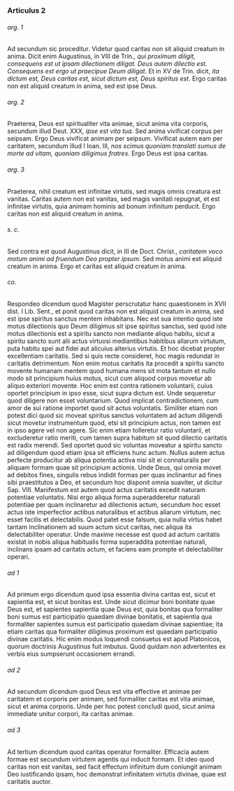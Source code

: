 ### Articulus 2

###### arg. 1
Ad secundum sic proceditur. Videtur quod caritas non sit aliquid creatum in anima. Dicit enim Augustinus, in VIII de Trin., *qui proximum diligit, consequens est ut ipsam dilectionem diligat. Deus autem dilectio est. Consequens est ergo ut praecipue Deum diligat*. Et in XV de Trin. dicit, *ita dictum est, Deus caritas est, sicut dictum est, Deus spiritus est*. Ergo caritas non est aliquid creatum in anima, sed est ipse Deus.

###### arg. 2
Praeterea, Deus est spiritualiter vita animae, sicut anima vita corporis, secundum illud Deut. XXX, *ipse est vita tua*. Sed anima vivificat corpus per seipsam. Ergo Deus vivificat animam per seipsum. Vivificat autem eam per caritatem, secundum illud I Ioan. III, *nos scimus quoniam translati sumus de morte ad vitam, quoniam diligimus fratres*. Ergo Deus est ipsa caritas.

###### arg. 3
Praeterea, nihil creatum est infinitae virtutis, sed magis omnis creatura est vanitas. Caritas autem non est vanitas, sed magis vanitati repugnat, et est infinitae virtutis, quia animam hominis ad bonum infinitum perducit. Ergo caritas non est aliquid creatum in anima.

###### s. c.
Sed contra est quod Augustinus dicit, in III de Doct. Christ., *caritatem voco motum animi ad fruendum Deo propter ipsum*. Sed motus animi est aliquid creatum in anima. Ergo et caritas est aliquid creatum in anima.

###### co.
Respondeo dicendum quod Magister perscrutatur hanc quaestionem in XVII dist. I Lib. Sent., et ponit quod caritas non est aliquid creatum in anima, sed est ipse spiritus sanctus mentem inhabitans. Nec est sua intentio quod iste motus dilectionis quo Deum diligimus sit ipse spiritus sanctus, sed quod iste motus dilectionis est a spiritu sancto non mediante aliquo habitu, sicut a spiritu sancto sunt alii actus virtuosi mediantibus habitibus aliarum virtutum, puta habitu spei aut fidei aut alicuius alterius virtutis. Et hoc dicebat propter excellentiam caritatis. Sed si quis recte consideret, hoc magis redundat in caritatis detrimentum. Non enim motus caritatis ita procedit a spiritu sancto movente humanam mentem quod humana mens sit mota tantum et nullo modo sit principium huius motus, sicut cum aliquod corpus movetur ab aliquo exteriori movente. Hoc enim est contra rationem voluntarii, cuius oportet principium in ipso esse, sicut supra dictum est. Unde sequeretur quod diligere non esset voluntarium. Quod implicat contradictionem, cum amor de sui ratione importet quod sit actus voluntatis. Similiter etiam non potest dici quod sic moveat spiritus sanctus voluntatem ad actum diligendi sicut movetur instrumentum quod, etsi sit principium actus, non tamen est in ipso agere vel non agere. Sic enim etiam tolleretur ratio voluntarii, et excluderetur ratio meriti, cum tamen supra habitum sit quod dilectio caritatis est radix merendi. Sed oportet quod sic voluntas moveatur a spiritu sancto ad diligendum quod etiam ipsa sit efficiens hunc actum. Nullus autem actus perfecte producitur ab aliqua potentia activa nisi sit ei connaturalis per aliquam formam quae sit principium actionis. Unde Deus, qui omnia movet ad debitos fines, singulis rebus indidit formas per quas inclinantur ad fines sibi praestitutos a Deo, et secundum hoc disponit omnia suaviter, ut dicitur Sap. VIII. Manifestum est autem quod actus caritatis excedit naturam potentiae voluntatis. Nisi ergo aliqua forma superadderetur naturali potentiae per quam inclinaretur ad dilectionis actum, secundum hoc esset actus iste imperfectior actibus naturalibus et actibus aliarum virtutum, nec esset facilis et delectabilis. Quod patet esse falsum, quia nulla virtus habet tantam inclinationem ad suum actum sicut caritas, nec aliqua ita delectabiliter operatur. Unde maxime necesse est quod ad actum caritatis existat in nobis aliqua habitualis forma superaddita potentiae naturali, inclinans ipsam ad caritatis actum, et faciens eam prompte et delectabiliter operari.

###### ad 1
Ad primum ergo dicendum quod ipsa essentia divina caritas est, sicut et sapientia est, et sicut bonitas est. Unde sicut dicimur boni bonitate quae Deus est, et sapientes sapientia quae Deus est, quia bonitas qua formaliter boni sumus est participatio quaedam divinae bonitatis, et sapientia qua formaliter sapientes sumus est participatio quaedam divinae sapientiae; ita etiam caritas qua formaliter diligimus proximum est quaedam participatio divinae caritatis. Hic enim modus loquendi consuetus est apud Platonicos, quorum doctrinis Augustinus fuit imbutus. Quod quidam non advertentes ex verbis eius sumpserunt occasionem errandi.

###### ad 2
Ad secundum dicendum quod Deus est vita effective et animae per caritatem et corporis per animam, sed formaliter caritas est vita animae, sicut et anima corporis. Unde per hoc potest concludi quod, sicut anima immediate unitur corpori, ita caritas animae.

###### ad 3
Ad tertium dicendum quod caritas operatur formaliter. Efficacia autem formae est secundum virtutem agentis qui inducit formam. Et ideo quod caritas non est vanitas, sed facit effectum infinitum dum coniungit animam Deo iustificando ipsam, hoc demonstrat infinitatem virtutis divinae, quae est caritatis auctor.

